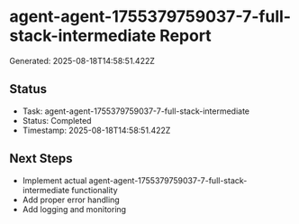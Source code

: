 # agent-agent-1755379759037-7-full-stack-intermediate Report

Generated: 2025-08-18T14:58:51.422Z

## Status
- Task: agent-agent-1755379759037-7-full-stack-intermediate
- Status: Completed
- Timestamp: 2025-08-18T14:58:51.422Z

## Next Steps
- Implement actual agent-agent-1755379759037-7-full-stack-intermediate functionality
- Add proper error handling
- Add logging and monitoring
